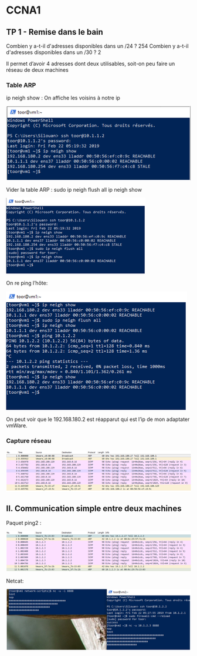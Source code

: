 # CCNA1

## TP 1 - Remise dans le bain

Combien y a-t-il d'adresses disponibles dans un /24 ?
254
Combien y a-t-il d'adresses disponibles dans un /30 ?
2

Il permet d’avoir 4 adresses dont deux utilisables, soit-on peu faire un réseau de deux machines


### Table ARP
ip neigh show :
On affiche les voisins à notre ip

![Alt text](https://github.com/BouBooo/CCNA1/blob/master/img/ccna_1.PNG?raw=true "Title")



Vider la table ARP :
sudo ip neigh flush all
ip neigh show

![Alt text](https://github.com/BouBooo/CCNA1/blob/master/img/ccna_2.PNG?raw=true "Title")


On re ping l’hôte:

![Alt text](https://github.com/BouBooo/CCNA1/blob/master/img/ccna_3.PNG?raw=true "Title")

On peut voir que le 192.168.180.2 est réapparut qui est l’ip de mon adaptater vmWare.


### Capture réseau

![Alt text](https://github.com/BouBooo/CCNA1/blob/master/img/ccna_4.PNG?raw=true "Title")


## II. Communication simple entre deux machines

Paquet ping2 :

![Alt text](https://github.com/BouBooo/CCNA1/blob/master/img/ccna_5.PNG?raw=true "Title")

Netcat:

![Alt text](https://github.com/BouBooo/CCNA1/blob/master/img/ccna_6.PNG?raw=true "Title")
